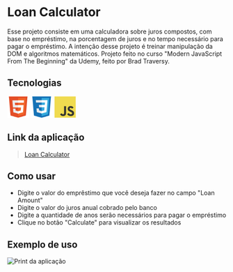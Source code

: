 # Loan Calculator
Esse projeto consiste em uma calculadora sobre juros compostos, com base no empréstimo, na porcentagem de juros e no tempo necessário para pagar o empréstimo. A intenção desse projeto é treinar manipulação da DOM e algoritmos matemáticos. Projeto feito no curso "Modern JavaScript From The Beginning" da Udemy, feito por Brad Traversy. 

## Tecnologias

[<img src="https://raw.githubusercontent.com/devicons/devicon/master/icons/html5/html5-original.svg" width="50">](https://www.w3schools.com/html/)
[<img src="https://raw.githubusercontent.com/devicons/devicon/master/icons/css3/css3-original.svg" width="50">](https://www.w3schools.com/css/)
[<img src="https://raw.githubusercontent.com/devicons/devicon/master/icons/javascript/javascript-original.svg" width="50">](https://www.javascript.com/)

## Link da aplicação
> <a href="https://crisnzx.github.io/cursojs-loan-calculator/" target="_blank" >Loan Calculator</a>

## Como usar

- Digite o valor do emprêstimo que você deseja fazer no campo "Loan Amount"
- Digite o valor do juros anual cobrado pelo banco
- Digite a quantidade de anos serão necessários para pagar o empréstimo
- Clique no botão "Calculate" para visualizar os resultados

## Exemplo de uso

<img src="https://i.imgur.com/LwQm3n9.png" alt="Print da aplicação" >
